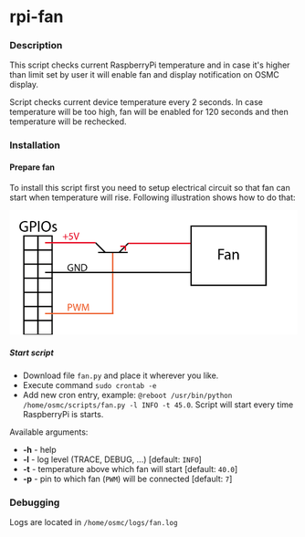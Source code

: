 # rpi-fan

### Description

This script checks current RaspberryPi temperature and in case it's higher than limit set by user it will enable fan and 
display notification on OSMC display.

Script checks current device temperature every 2 seconds. In case temperature will be too high, 
fan will be enabled for 120 seconds and then temperature will be rechecked.

### Installation

#### Prepare fan

To install this script first you need to setup electrical circuit so that fan can start when temperature will rise.
 Following illustration shows how to do that:
 
![alt tag](circuit-diagram.png)
 
##### Start script

* Download file `fan.py` and place it wherever you like.
* Execute command `sudo crontab -e`
* Add new cron entry, example: `@reboot /usr/bin/python /home/osmc/scripts/fan.py -l INFO -t 45.0`. 
Script will start every time RaspberryPi is starts.

Available arguments:

* **-h** - help
* **-l** - log level (TRACE, DEBUG, ...) [default: `INFO`]
* **-t** - temperature above which fan will start [default: `40.0`]
* **-p** - pin to which fan (`PWM`) will be connected [default: `7`]

### Debugging

Logs are located in `/home/osmc/logs/fan.log`